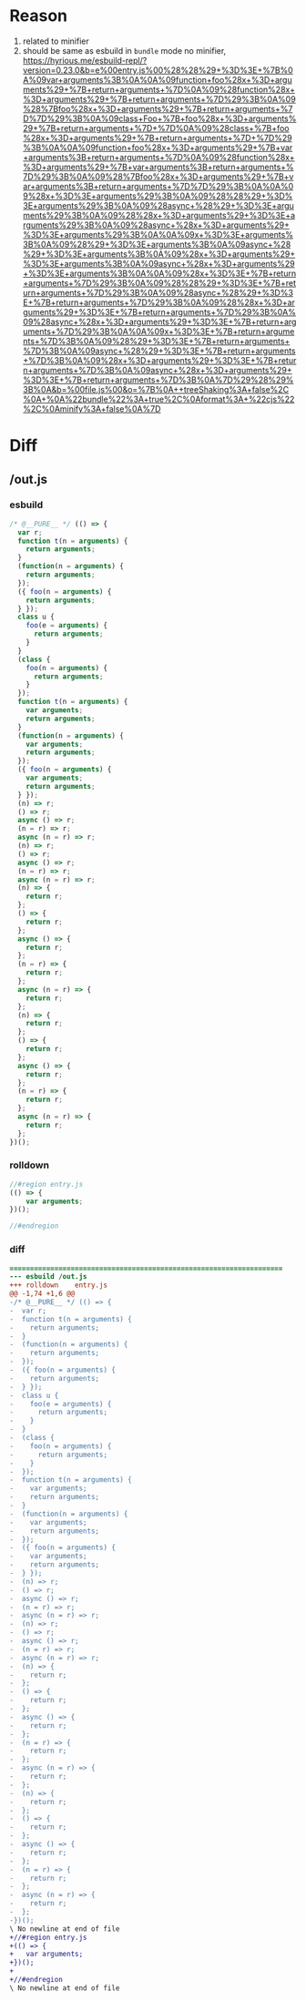# Reason
1. related to minifier
2. should be same as esbuild in `bundle` mode no minifier, https://hyrious.me/esbuild-repl/?version=0.23.0&b=e%00entry.js%00%28%28%29+%3D%3E+%7B%0A%09var+arguments%3B%0A%0A%09function+foo%28x+%3D+arguments%29+%7B+return+arguments+%7D%0A%09%28function%28x+%3D+arguments%29+%7B+return+arguments+%7D%29%3B%0A%09%28%7Bfoo%28x+%3D+arguments%29+%7B+return+arguments+%7D%7D%29%3B%0A%09class+Foo+%7B+foo%28x+%3D+arguments%29+%7B+return+arguments+%7D+%7D%0A%09%28class+%7B+foo%28x+%3D+arguments%29+%7B+return+arguments+%7D+%7D%29%3B%0A%0A%09function+foo%28x+%3D+arguments%29+%7B+var+arguments%3B+return+arguments+%7D%0A%09%28function%28x+%3D+arguments%29+%7B+var+arguments%3B+return+arguments+%7D%29%3B%0A%09%28%7Bfoo%28x+%3D+arguments%29+%7B+var+arguments%3B+return+arguments+%7D%7D%29%3B%0A%0A%09%28x+%3D%3E+arguments%29%3B%0A%09%28%28%29+%3D%3E+arguments%29%3B%0A%09%28async+%28%29+%3D%3E+arguments%29%3B%0A%09%28%28x+%3D+arguments%29+%3D%3E+arguments%29%3B%0A%09%28async+%28x+%3D+arguments%29+%3D%3E+arguments%29%3B%0A%0A%09x+%3D%3E+arguments%3B%0A%09%28%29+%3D%3E+arguments%3B%0A%09async+%28%29+%3D%3E+arguments%3B%0A%09%28x+%3D+arguments%29+%3D%3E+arguments%3B%0A%09async+%28x+%3D+arguments%29+%3D%3E+arguments%3B%0A%0A%09%28x+%3D%3E+%7B+return+arguments+%7D%29%3B%0A%09%28%28%29+%3D%3E+%7B+return+arguments+%7D%29%3B%0A%09%28async+%28%29+%3D%3E+%7B+return+arguments+%7D%29%3B%0A%09%28%28x+%3D+arguments%29+%3D%3E+%7B+return+arguments+%7D%29%3B%0A%09%28async+%28x+%3D+arguments%29+%3D%3E+%7B+return+arguments+%7D%29%3B%0A%0A%09x+%3D%3E+%7B+return+arguments+%7D%3B%0A%09%28%29+%3D%3E+%7B+return+arguments+%7D%3B%0A%09async+%28%29+%3D%3E+%7B+return+arguments+%7D%3B%0A%09%28x+%3D+arguments%29+%3D%3E+%7B+return+arguments+%7D%3B%0A%09async+%28x+%3D+arguments%29+%3D%3E+%7B+return+arguments+%7D%3B%0A%7D%29%28%29%3B%0A&b=%00file.js%00&o=%7B%0A++treeShaking%3A+false%2C%0A+%0A%22bundle%22%3A+true%2C%0Aformat%3A+%22cjs%22%2C%0Aminify%3A+false%0A%7D
# Diff
## /out.js
### esbuild
```js
/* @__PURE__ */ (() => {
  var r;
  function t(n = arguments) {
    return arguments;
  }
  (function(n = arguments) {
    return arguments;
  });
  ({ foo(n = arguments) {
    return arguments;
  } });
  class u {
    foo(e = arguments) {
      return arguments;
    }
  }
  (class {
    foo(n = arguments) {
      return arguments;
    }
  });
  function t(n = arguments) {
    var arguments;
    return arguments;
  }
  (function(n = arguments) {
    var arguments;
    return arguments;
  });
  ({ foo(n = arguments) {
    var arguments;
    return arguments;
  } });
  (n) => r;
  () => r;
  async () => r;
  (n = r) => r;
  async (n = r) => r;
  (n) => r;
  () => r;
  async () => r;
  (n = r) => r;
  async (n = r) => r;
  (n) => {
    return r;
  };
  () => {
    return r;
  };
  async () => {
    return r;
  };
  (n = r) => {
    return r;
  };
  async (n = r) => {
    return r;
  };
  (n) => {
    return r;
  };
  () => {
    return r;
  };
  async () => {
    return r;
  };
  (n = r) => {
    return r;
  };
  async (n = r) => {
    return r;
  };
})();
```
### rolldown
```js
//#region entry.js
(() => {
	var arguments;
})();

//#endregion
```
### diff
```diff
===================================================================
--- esbuild	/out.js
+++ rolldown	entry.js
@@ -1,74 +1,6 @@
-/* @__PURE__ */ (() => {
-  var r;
-  function t(n = arguments) {
-    return arguments;
-  }
-  (function(n = arguments) {
-    return arguments;
-  });
-  ({ foo(n = arguments) {
-    return arguments;
-  } });
-  class u {
-    foo(e = arguments) {
-      return arguments;
-    }
-  }
-  (class {
-    foo(n = arguments) {
-      return arguments;
-    }
-  });
-  function t(n = arguments) {
-    var arguments;
-    return arguments;
-  }
-  (function(n = arguments) {
-    var arguments;
-    return arguments;
-  });
-  ({ foo(n = arguments) {
-    var arguments;
-    return arguments;
-  } });
-  (n) => r;
-  () => r;
-  async () => r;
-  (n = r) => r;
-  async (n = r) => r;
-  (n) => r;
-  () => r;
-  async () => r;
-  (n = r) => r;
-  async (n = r) => r;
-  (n) => {
-    return r;
-  };
-  () => {
-    return r;
-  };
-  async () => {
-    return r;
-  };
-  (n = r) => {
-    return r;
-  };
-  async (n = r) => {
-    return r;
-  };
-  (n) => {
-    return r;
-  };
-  () => {
-    return r;
-  };
-  async () => {
-    return r;
-  };
-  (n = r) => {
-    return r;
-  };
-  async (n = r) => {
-    return r;
-  };
-})();
\ No newline at end of file
+//#region entry.js
+(() => {
+	var arguments;
+})();
+
+//#endregion
\ No newline at end of file

```